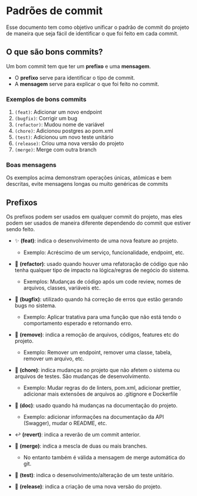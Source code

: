 # Padrões de commit
Esse documento tem como objetivo unificar o padrão de commit do projeto de maneira que seja fácil de identificar o que foi feito em cada commit.

## O que são bons commits?

Um bom commit tem que ter um **prefixo** e uma **mensagem**.
- O **prefixo** serve para identificar o tipo de commit.
- A **mensagem** serve para explicar o que foi feito no commit.

### Exemplos de bons commits

1. `(feat)`: Adicionar um novo endpoint
2. `(bugfix)`: Corrigir um bug
3. `(refactor)`: Mudou nome de variável
4. `(chore)`: Adicionou postgres ao pom.xml
5. `(test)`: Adicionou um novo teste unitário
6. `(release)`: Criou uma nova versão do projeto
7. `(merge)`: Merge com outra branch

### Boas mensagens
Os exemplos acima demonstram operações únicas, atômicas e bem descritas, evite mensagens longas ou muito genéricas de commits


## Prefixos
Os prefixos podem ser usados em qualquer commit do projeto, mas eles podem ser usados de maneira diferente dependendo do commit que estiver sendo feito.


* ✨ **(feat)**: indica o desenvolvimento de uma nova feature ao projeto. 
    - Exemplo: Acréscimo de um serviço, funcionalidade, endpoint, etc.

* 🔧 **(refactor)**: usado quando houver uma refatoração de código que não tenha qualquer tipo de impacto na lógica/regras de negócio do sistema. 
    - Exemplos: Mudanças de código após um code review, nomes de arquivos, classes, variáveis etc.
    

* 🐛 **(bugfix)**: utilizado quando há correção de erros que estão gerando bugs no sistema.
    - Exemplo: Aplicar tratativa para uma função que não está tendo o comportamento esperado e retornando erro.

* 🚫 **(remove)**: indica a remoção de arquivos, códigos, features etc do projeto.
    - Exemplo: Remover um endpoint, remover uma classe, tabela, remover um arquivo, etc.

* 🧹 **(chore)**: indica mudanças no projeto que não afetem o sistema ou arquivos de testes. São mudanças de desenvolvimento.
    - Exemplo: Mudar regras do de linters, pom.xml, adicionar prettier, adicionar mais extensões de arquivos ao .gitignore e Dockerfile

* 📝 **(doc)**: usado quando há mudanças na documentação do projeto.
    - Exemplo: adicionar informações na documentação da API (Swagger), mudar o README, etc.

* ↩️ **(revert)**: indica a reverão de um commit anterior.

* 🎉 **(merge)**: indica a mescla de duas ou mais branches.
    - No entanto também é válida a mensagem de merge automática do git.

* 🧪 **(test)**: indica o desenvolvimento/alteração de um teste unitário.

* 🚀 **(release)**: indica a criação de uma nova versão do projeto.